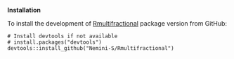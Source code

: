 **Installation**

To install the development of [Rmultifractional](https://github.com/Nemini-S/Rmultifractional) package version from GitHub:
```{r}
# Install devtools if not available
# install.packages("devtools")
devtools::install_github("Nemini-S/Rmultifractional")
```
